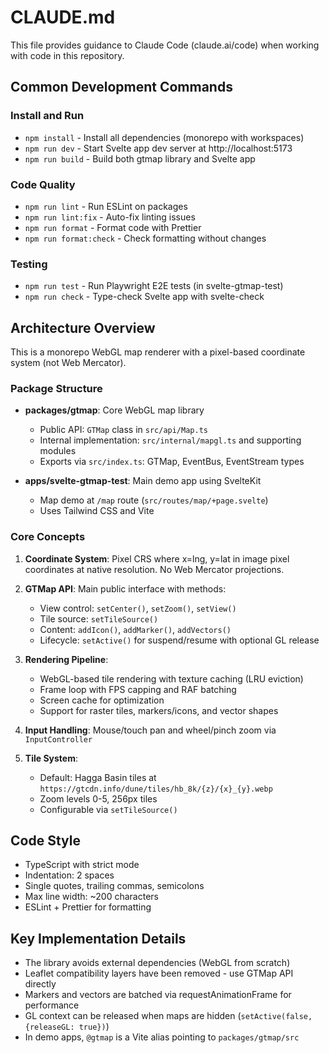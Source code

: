 # CLAUDE.md

This file provides guidance to Claude Code (claude.ai/code) when working with code in this repository.

## Common Development Commands

### Install and Run
- `npm install` - Install all dependencies (monorepo with workspaces)
- `npm run dev` - Start Svelte app dev server at http://localhost:5173
- `npm run build` - Build both gtmap library and Svelte app

### Code Quality
- `npm run lint` - Run ESLint on packages
- `npm run lint:fix` - Auto-fix linting issues
- `npm run format` - Format code with Prettier
- `npm run format:check` - Check formatting without changes

### Testing
- `npm run test` - Run Playwright E2E tests (in svelte-gtmap-test)
- `npm run check` - Type-check Svelte app with svelte-check

## Architecture Overview

This is a monorepo WebGL map renderer with a pixel-based coordinate system (not Web Mercator).

### Package Structure
- **packages/gtmap**: Core WebGL map library
  - Public API: `GTMap` class in `src/api/Map.ts`
  - Internal implementation: `src/internal/mapgl.ts` and supporting modules
  - Exports via `src/index.ts`: GTMap, EventBus, EventStream types
  
- **apps/svelte-gtmap-test**: Main demo app using SvelteKit
  - Map demo at `/map` route (`src/routes/map/+page.svelte`)
  - Uses Tailwind CSS and Vite

### Core Concepts

1. **Coordinate System**: Pixel CRS where x=lng, y=lat in image pixel coordinates at native resolution. No Web Mercator projections.

2. **GTMap API**: Main public interface with methods:
   - View control: `setCenter()`, `setZoom()`, `setView()`
   - Tile source: `setTileSource()` 
   - Content: `addIcon()`, `addMarker()`, `addVectors()`
   - Lifecycle: `setActive()` for suspend/resume with optional GL release

3. **Rendering Pipeline**:
   - WebGL-based tile rendering with texture caching (LRU eviction)
   - Frame loop with FPS capping and RAF batching
   - Screen cache for optimization
   - Support for raster tiles, markers/icons, and vector shapes

4. **Input Handling**: Mouse/touch pan and wheel/pinch zoom via `InputController`

5. **Tile System**:
   - Default: Hagga Basin tiles at `https://gtcdn.info/dune/tiles/hb_8k/{z}/{x}_{y}.webp`
   - Zoom levels 0-5, 256px tiles
   - Configurable via `setTileSource()`

## Code Style

- TypeScript with strict mode
- Indentation: 2 spaces
- Single quotes, trailing commas, semicolons
- Max line width: ~200 characters
- ESLint + Prettier for formatting

## Key Implementation Details

- The library avoids external dependencies (WebGL from scratch)
- Leaflet compatibility layers have been removed - use GTMap API directly
- Markers and vectors are batched via requestAnimationFrame for performance
- GL context can be released when maps are hidden (`setActive(false, {releaseGL: true})`)
 - In demo apps, `@gtmap` is a Vite alias pointing to `packages/gtmap/src`
